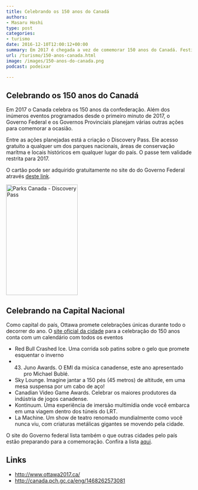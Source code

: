 ```yaml
---
title: Celebrando os 150 anos do Canadá
authors:
- Masaru Hoshi
type: post
categories:
- turismo
date: 2016-12-10T12:00:12+00:00
summary: Em 2017 é chegada a vez de comemorar 150 anos do Canadá. Festivais, shows e eventos estão programador por todo o país. Confira aqui quando e onde comemorar.
url: /turismo/150-anos-canada.html
image: /images/150-anos-do-canada.png
podcast: podeixar

---
```

## Celebrando os 150 anos do Canadá

Em 2017 o Canada celebra os 150 anos da confederação. Além dos inúmeros eventos programados desde o primeiro minuto de 2017, o Governo Federal e os Governos Provinciais planejam várias outras ações para comemorar a ocasião.

Entre as ações planejadas está a criação o Discovery Pass. Ele acesso gratuito a qualquer um dos parques nacionais, áreas de conservação marítma e locais históricos em qualquer lugar do país. O passe tem validade restrita para 2017.

O cartão pode ser adquirido gratuitamente no site do do Governo Federal através <a href="http://www.commandesparcs-parksorders.ca/" target="_blank" rel="noopener noreferrer">deste link</a>.

<img class="aligncenter size-medium wp-image-7240" src="http://www.canadaagora.com/wp-content/uploads/parks-canada-discovery-pass-194x300.jpg" alt="Parks Canada - Discovery Pass" width="194" height="300" srcset="https://www.canadaagora.com/wp-content/uploads/parks-canada-discovery-pass-194x300.jpg 194w, https://www.canadaagora.com/wp-content/uploads/parks-canada-discovery-pass.jpg 420w" sizes="(max-width: 194px) 100vw, 194px" />

## Celebrando na Capital Nacional

Como capital do país, Ottawa promete celebrações únicas durante todo o decorrer do ano. O <a href="http://www.ottawa2017.ca/" target="_blank" rel="noopener noreferrer">site oficial da cidade</a> para a celebração do 150 anos conta com um calendário com todos os eventos

  * Red Bull Crashed Ice. Uma corrida sob patins sobre o gelo que promete esquentar o inverno
  * 43. Juno Awards. O EMI da música canadense, este ano apresentado pro Michael Bublé.
  * Sky Lounge. Imagine jantar a 150 pés (45 metros) de altitude, em uma mesa suspensa por um cabo de aço!
  * Canadian Video Game Awards. Celebrar os maiores produtores da indústria de jogos canadense.
  * Kontinuum. Uma experiência de imersão multimídia onde você embarca em uma viagem dentro dos túneis do LRT.
  * La Machine. Um show de teatro renomado mundialmente como você nunca viu, com criaturas metálicas gigantes se movendo pela cidade.

O site do Governo federal lista também o que outras cidades pelo país estão preparando para a comemoração. Confira a lista <a href="http://canada.pch.gc.ca/eng/1473870972268" target="_blank" rel="noopener noreferrer">aqui</a>.

## Links

  * <a href="http://www.ottawa2017.ca/" target="_blank" rel="noopener noreferrer">http://www.ottawa2017.ca/</a>
  * <a href="http://canada.pch.gc.ca/eng/1468262573081" target="_blank" rel="noopener noreferrer">http://canada.pch.gc.ca/eng/1468262573081</a>